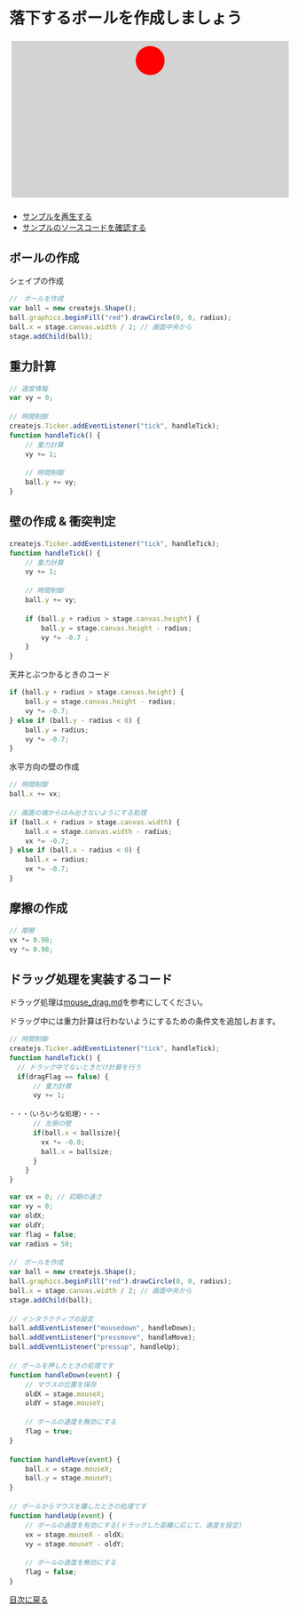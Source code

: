 # 落下するボールを作成しましょう

![](../imgs/ball.html.png)

- [サンプルを再生する](https://ics-creative.github.io/tutorial-createjs/samples/ball.html)
- [サンプルのソースコードを確認する](../samples/ball.html)


## ボールの作成

シェイプの作成

```js
//　ボールを作成
var ball = new createjs.Shape();
ball.graphics.beginFill("red").drawCircle(0, 0, radius);
ball.x = stage.canvas.width / 2; // 画面中央から
stage.addChild(ball);
```

## 重力計算
```js
// 速度情報
var vy = 0;

// 時間制御
createjs.Ticker.addEventListener("tick", handleTick);
function handleTick() {
    // 重力計算
    vy += 1;

    // 時間制御
    ball.y += vy;
}
```

## 壁の作成 & 衝突判定

```js
createjs.Ticker.addEventListener("tick", handleTick);
function handleTick() {
    // 重力計算
    vy += 1;

    // 時間制御
    ball.y += vy;

    if (ball.y + radius > stage.canvas.height) {
        ball.y = stage.canvas.height - radius;
        vy *= -0.7 ;
    }
}
```


天井とぶつかるときのコード

```js
if (ball.y + radius > stage.canvas.height) {
    ball.y = stage.canvas.height - radius;
    vy *= -0.7;
} else if (ball.y - radius < 0) {
    ball.y = radius;
    vy *= -0.7;
}
```

水平方向の壁の作成

```js
// 時間制御
ball.x += vx;

// 画面の端からはみ出さないようにする処理
if (ball.x + radius > stage.canvas.width) {
    ball.x = stage.canvas.width - radius;
    vx *= -0.7;
} else if (ball.x - radius < 0) {
    ball.x = radius;
    vx *= -0.7;
}
```

## 摩擦の作成

```js
// 摩擦
vx *= 0.98;
vy *= 0.98;
```


## ドラッグ処理を実装するコード

ドラッグ処理は[mouse_drag.md](mouse_drag.md)を参考にしてください。

ドラッグ中には重力計算は行わないようにするための条件文を追加しおます。
```js
// 時間制御
createjs.Ticker.addEventListener("tick", handleTick);
function handleTick() {
  // ドラッグ中でないときだけ計算を行う  
  if(dragFlag == false) {
      // 重力計算
      vy += 1;

・・・（いろいろな処理）・・・
      // 左側の壁
      if(ball.x < ballsize){
        vx *= -0.8;
        ball.x = ballsize;
      }
    }
}
```


```js
var vx = 0; // 初期の速さ
var vy = 0;
var oldX;
var oldY;
var flag = false;
var radius = 50;

//　ボールを作成
var ball = new createjs.Shape();
ball.graphics.beginFill("red").drawCircle(0, 0, radius);
ball.x = stage.canvas.width / 2; // 画面中央から
stage.addChild(ball);

// インタラクティブの設定
ball.addEventListener("mousedown", handleDown);
ball.addEventListener("pressmove", handleMove);
ball.addEventListener("pressup", handleUp);

// ボールを押したときの処理です
function handleDown(event) {
    // マウスの位置を保存
    oldX = stage.mouseX;
    oldY = stage.mouseY;

    // ボールの速度を無効にする
    flag = true;
}

function handleMove(event) {
    ball.x = stage.mouseX;
    ball.y = stage.mouseY;
}

// ボールからマウスを離したときの処理です
function handleUp(event) {
    // ボールの速度を有効にする(ドラッグした距離に応じて、速度を設定)
    vx = stage.mouseX - oldX;
    vy = stage.mouseY - oldY;

    // ボールの速度を無効にする
    flag = false;
}
```

[目次に戻る](../ReadMe.md)
